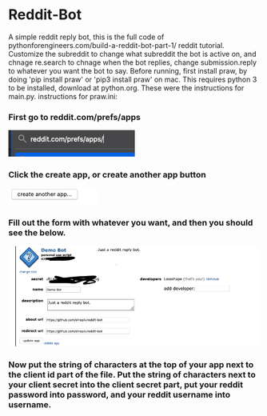 <h1>Reddit-Bot</h1>
A simple reddit reply bot, this is the full code of pythonforengineers.com/build-a-reddit-bot-part-1/ reddit tutorial. Customize the subreddit to change what subreddit the bot is active on, and chnage re.search to chnage when the bot replies, change submission.reply to whatever you want the bot to say. Before running, first install praw, by doing 'pip install praw' or 'pip3 install praw' on mac. This requires python 3 to be installed, download at python.org. These were the instructions for main.py.
instructions for praw.ini:
<h3>First go to reddit.com/prefs/apps</h3>
<img src='https://raw.githubusercontent.com/elnepik/Reddit-Bot/master/Screen%20Shot%202020-07-13%20at%208.40.44%20AM.png'>
 <h3>Click the create app, or create another app button</h3>
<img src='https://raw.githubusercontent.com/elnepik/Reddit-Bot/master/Screen%20Shot%202020-07-13%20at%208.41.10%20AM.png'>
 <h3>Fill out the form with whatever you want, and then you should see the below.</h3>
<img src='https://raw.githubusercontent.com/elnepik/Reddit-Bot/master/Screen%20Shot%202020-07-13%20at%208.44.49%20AM.png'>
<h3>Now put the string of characters at the top of your app next to the client id part of the file. Put the string of characters next to your client secret into the client secret part, put your reddit password into password, and your reddit username into username.</h3>
<img src'https://raw.githubusercontent.com/elnepik/Reddit-Bot/master/Screen%20Shot%202020-07-13%20at%209.27.35%20AM.png'>




